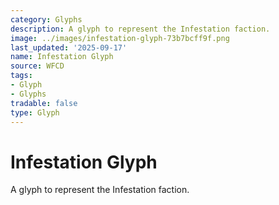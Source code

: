 ```yaml
---
category: Glyphs
description: A glyph to represent the Infestation faction.
image: ../images/infestation-glyph-73b7bcff9f.png
last_updated: '2025-09-17'
name: Infestation Glyph
source: WFCD
tags:
- Glyph
- Glyphs
tradable: false
type: Glyph
---
```


# Infestation Glyph

A glyph to represent the Infestation faction.


